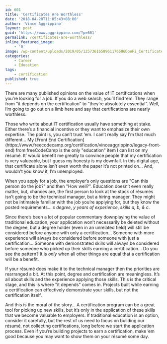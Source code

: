 ```yaml
---
id: 601
title: 'Certificates Are Worthless'
date: '2018-04-28T11:05:43+08:00'
author: 'Vince Aggrippino'
layout: post
guid: 'https://www.aggrippino.com/?p=601'
permalink: /certificates-are-worthless/
inline_featured_image:
    - '0'
image: /wp-content/uploads/2019/05/1257361658961176606DooFi_Certificate.svg.hi-min.png
categories:
    - Career
    - Education
tags:
    - certification
published: true
---
```


 There are many published opinions on the value of IT certifications when you’re looking for a job. If you do a web search, you’ll find ’em. They range from “it depends on the certification” to “they’re absolutely essential”. Well, I’m going to go out on a limb here and say that certifications are nearly worthless.

<div class="wp-block-jetpack-markdown">Those who write about IT certification usually have something at stake. Either there’s a financial incentive or they want to emphasize their own expertise. The point is, you can’t trust ’em. I can’t really say I’m that much different… My [Front End Certification](https://www.freecodecamp.org/certification/vinceaggrippino/legacy-front-end) from freeCodeCamp is the only "education" item I can list on my résumé. It’ would benefit me greatly to convince people that my certification is very valueable, but I guess my honesty is my downfall. In this digital age, that certificate alone isn’t even worth the paper it’s not printed on… And, wouldn’t you know it, I’m unemployed.

When you apply for a job, the employer’s only questions are "Can this person do the job?" and then "How well?". Education doesn’t even really matter, but, chances are, the first person to look at the stack of résumés isn’t going to be the technical manager, but a hiring manager. They might not be intimately familiar with the job you’re applying for, but they know the posted requirements… *x degree*, *y years of experience*, *skills a, b, &amp; c*.

Since there’s been a lot of popular commentary downplaying the value of traditional education, your application won’t necessarily be deleted without the degree, but a degree holder (even in an unrelated field) will still be considered before anyone with only a certification… Someone with more experience will always be considered before someone with just a certification… Someone with demonstrated skills will always be considered before someone who picked up their skills earning a certification… Do you see the pattern? It is *only* when all other things are equal that a certification will be a benefit.

If your résumé does make it to the technical manager then the priorities are rearranged a bit. At this point, degree and certification are meaningless. It’s all about skills and the experience applying those skills. This is the critical stage, and this is where "it depends" comes in. Projects built while earning a certification can effectively demonstrate your skills, but not the certification itself.

And this is the moral of the story… A certification program can be a great tool for picking up new skills, but it’s only in the application of these skills that we become valuable to employers. If traditional education is an option, consider it carefully, but the rest of us need to focus on building our résumé, not collecting certifications, long before we start the application process. Even if you’re building projects to earn a certification, make ’em good because you may want to show them on your résumé some day.

</div>